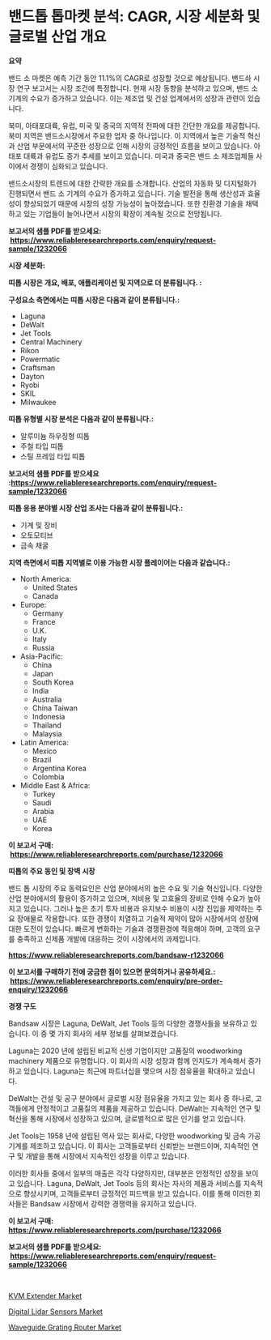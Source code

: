 <p><h1>밴드톱 톱마켓 분석: CAGR, 시장 세분화 및 글로벌 산업 개요</h1></p><p><strong>요약</strong></p>
<p><p>밴드 소 마켓은 예측 기간 동안 11.1%의 CAGR로 성장할 것으로 예상됩니다. 밴드솨 시장 연구 보고서는 시장 조건에 특정합니다. 현재 시장 동향을 분석하고 있으며, 밴드 소 기계의 수요가 증가하고 있습니다. 이는 제조업 및 건설 업계에서의 성장과 관련이 있습니다.</p><p>북미, 아태포대륙, 유럽, 미국 및 중국의 지역적 전파에 대한 간단한 개요를 제공합니다. 북미 지역은 밴드소시장에서 주요한 업자 중 하나입니다. 이 지역에서 높은 기술적 혁신과 산업 부문에서의 꾸준한 성장으로 인해 시장의 긍정적인 흐름을 보이고 있습니다. 아태포 대륙과 유럽도 증가 추세를 보이고 있습니다. 미국과 중국은 밴드 소 제조업체들 사이에서 경쟁이 심화되고 있습니다.</p><p>밴드소시장의 트렌드에 대한 간략한 개요를 소개합니다. 산업의 자동화 및 디지털화가 진행되면서 밴드 소 기계의 수요가 증가하고 있습니다. 기술 발전을 통해 생산성과 효율성이 향상되었기 때문에 시장의 성장 가능성이 높아졌습니다. 또한 친환경 기술을 채택하고 있는 기업들이 늘어나면서 시장의 확장이 계속될 것으로 전망됩니다.</p></p>
<p><strong>보고서의 샘플 PDF를 받으세요: &nbsp;<a href="https://www.reliableresearchreports.com/enquiry/request-sample/1232066">https://www.reliableresearchreports.com/enquiry/request-sample/1232066</a></strong></p>
<p><strong>시장 세분화:</strong></p>
<p><strong> 띠톱 시장은 개요, 배포, 애플리케이션 및 지역으로 더 분류됩니다. :</strong></p>
<p><strong>구성요소 측면에서는 띠톱 시장은 다음과 같이 분류됩니다.:</strong></p>
<p><ul><li>Laguna</li><li>DeWalt</li><li>Jet Tools</li><li>Central Machinery</li><li>Rikon</li><li>Powermatic</li><li>Craftsman</li><li>Dayton</li><li>Ryobi</li><li>SKIL</li><li>Milwaukee</li></ul></p>
<p><strong> 띠톱 유형별 시장 분석은 다음과 같이 분류됩니다.:</strong></p>
<p><ul><li>알루미늄 하우징형 띠톱</li><li>주철 타입 띠톱</li><li>스틸 프레임 타입 띠톱</li></ul></p>
<p><strong>보고서의 샘플 PDF를 받으세요 :<a href="https://www.reliableresearchreports.com/enquiry/request-sample/1232066">https://www.reliableresearchreports.com/enquiry/request-sample/1232066</a></strong></p>
<p><strong> 띠톱 응용 분야별 시장 산업 조사는 다음과 같이 분류됩니다.:</strong></p>
<p><ul><li>기계 및 장비</li><li>오토모티브</li><li>금속 채굴</li></ul></p>
<p><strong>지역 측면에서 띠톱 지역별로 이용 가능한 시장 플레이어는 다음과 같습니다.:</strong></p>
<p><ul>
    <li>
        North America:
        <ul>
            <li>United States</li>
            <li>Canada</li>
        </ul>
    </li>
    <li>
        Europe:
        <ul>
            <li>Germany</li>
            <li>France</li>
            <li>U.K.</li>
            <li>Italy</li>
            <li>Russia</li>
        </ul>
    </li>
    <li>
        Asia-Pacific:
        <ul>
            <li>China</li>
            <li>Japan</li>
            <li>South Korea</li>
            <li>India</li>
            <li>Australia</li>
            <li>China Taiwan</li>
            <li>Indonesia</li>
            <li>Thailand</li>
            <li>Malaysia</li>
        </ul>
    </li>
    <li>
        Latin America:
        <ul>
            <li>Mexico</li>
            <li>Brazil</li>
            <li>Argentina Korea</li>
            <li>Colombia</li>
        </ul>
    </li>
    <li>
        Middle East & Africa:
        <ul>
            <li>Turkey</li>
            <li>Saudi</li>
            <li>Arabia</li>
            <li>UAE</li>
            <li>Korea</li>
        </ul>
    </li>
    </ul></p>
<p><strong>이 보고서 구매: &nbsp;<a href="https://www.reliableresearchreports.com/purchase/1232066">https://www.reliableresearchreports.com/purchase/1232066</a></strong></p>
<p><strong>띠톱의 주요 동인 및 장벽 시장</strong></p>
<p><p>밴드 톱 시장의 주요 동력요인은 산업 분야에서의 높은 수요 및 기술 혁신입니다. 다양한 산업 분야에서의 활용이 증가하고 있으며, 저비용 및 고효율의 장비로 인해 수요가 높아지고 있습니다. 그러나 높은 초기 투자 비용과 유지보수 비용이 시장 진입을 제약하는 주요 장애물로 작용합니다. 또한 경쟁이 치열하고 기술적 제약이 많아 시장에서의 성장에 대한 도전이 있습니다. 빠르게 변화하는 기술과 경쟁환경에 적응해야 하며, 고객의 요구를 충족하고 신제품 개발에 대응하는 것이 시장에서의 과제입니다.</p></p>
<p><strong><a href="https://www.reliableresearchreports.com/bandsaw-r1232066">https://www.reliableresearchreports.com/bandsaw-r1232066</a></strong></p>
<p><strong>이 보고서를 구매하기 전에 궁금한 점이 있으면 문의하거나 공유하세요.: &nbsp;<a href="https://www.reliableresearchreports.com/enquiry/pre-order-enquiry/1232066">https://www.reliableresearchreports.com/enquiry/pre-order-enquiry/1232066</a></strong></p>
<p><strong>경쟁 구도</strong></p>
<p><p>Bandsaw 시장은 Laguna, DeWalt, Jet Tools 등의 다양한 경쟁사들을 보유하고 있습니다. 이 중 몇 가지 회사의 세부 정보를 살펴보겠습니다.</p><p>Laguna는 2020 년에 설립된 비교적 신생 기업이지만 고품질의 woodworking machinery 제품으로 유명합니다. 이 회사의 시장 성장과 함께 인지도가 계속해서 증가하고 있습니다. Laguna는 최근에 파트너십을 맺으며 시장 점유율을 확대하고 있습니다.</p><p>DeWalt는 건설 및 공구 분야에서 글로벌 시장 점유율을 가지고 있는 회사 중 하나로, 고객들에게 안정적이고 고품질의 제품을 제공하고 있습니다. DeWalt는 지속적인 연구 및 혁신을 통해 시장에서 성장하고 있으며, 글로벌적으로 많은 인기를 얻고 있습니다.</p><p>Jet Tools는 1958 년에 설립된 역사 있는 회사로, 다양한 woodworking 및 금속 가공기계를 제조하고 있습니다. 이 회사는 고객들로부터 신뢰받는 브랜드이며, 지속적인 연구 및 개발을 통해 시장에서 지속적인 성장을 이루고 있습니다.</p><p>이러한 회사들 중에서 일부의 매출은 각각 다양하지만, 대부분은 안정적인 성장을 보이고 있습니다. Laguna, DeWalt, Jet Tools 등의 회사는 자사의 제품과 서비스를 지속적으로 향상시키며, 고객들로부터 긍정적인 피드백을 받고 있습니다. 이를 통해 이러한 회사들은 Bandsaw 시장에서 강력한 경쟁력을 유지하고 있습니다.</p></p>
<p><strong>이 보고서 구매: &nbsp; <a href="https://www.reliableresearchreports.com/purchase/1232066">https://www.reliableresearchreports.com/purchase/1232066</a></strong></p>
<p><strong>보고서의 샘플 PDF를 받으세요: &nbsp;<a href="https://www.reliableresearchreports.com/enquiry/request-sample/1232066">https://www.reliableresearchreports.com/enquiry/request-sample/1232066</a></strong><strong></strong></p>
<p>&nbsp;</p>
<p><p><a href="https://changeable-paste-463.notion.site/KVM-Extender-Market-Focuses-on-Market-Share-Size-and-Projected-Forecast-Till-2031-cf84b0dfcde14af4afbee41fd1d7cfed">KVM Extender Market</a></p><p><a href="https://fuschia-pecorino-a6d.notion.site/Digital-Lidar-Sensors-Market-Research-Report-Its-History-and-Forecast-2024-to-2031-9834e61eaa274d3bb3bf857ad0ae8f0f">Digital Lidar Sensors Market</a></p><p><a href="https://florentine-yuzu-f42.notion.site/Waveguide-Grating-Router-Market-Size-Reveals-the-Best-Marketing-Channels-In-Global-Industry-2838438691364e57adaed6d3e9a74fe4">Waveguide Grating Router Market</a></p></p>